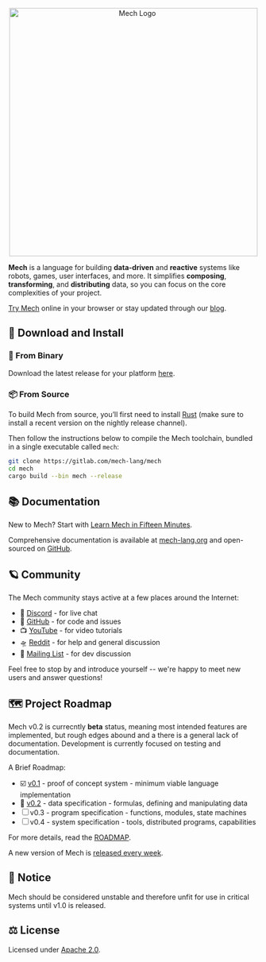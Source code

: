 <p align="center">
  <img width="500px" src="https://mech-lang.org/img/logo.png" alt="Mech Logo">
</p>

**Mech** is a language for building **data-driven** and **reactive** systems like robots, games, user interfaces, and more. It simplifies **composing**, **transforming**, and **distributing** data, so you can focus on the core complexities of your project.

[Try Mech](https://mech-lang.org/try/) online in your browser or stay updated through our [blog](https://mech-lang.org/blog/).

## 📂 Download and Install

### 💾 From Binary

Download the latest release for your platform [here](https://github.com/mech-lang/mech/releases/latest).

### 📦 From Source

To build Mech from source, you’ll first need to install [Rust](https://www.rust-lang.org/learn/get-started) (make sure to install a recent version on the nightly release channel). 

Then follow the instructions below to compile the Mech toolchain, bundled in a single executable called `mech`:

```bash
git clone https://gitlab.com/mech-lang/mech
cd mech
cargo build --bin mech --release
```

## 📚 Documentation

New to Mech? Start with [Learn Mech in Fifteen Minutes](https://gitlab.com/mech-lang/docs/-/raw/v0.2-beta/III.guides/MechFifteen.mec).

Comprehensive documentation is available at [mech-lang.org](https://mech-lang.org/docs) and open-sourced on [GitHub](http://github.com/mech-lang/docs).

## 🪐 Community

The Mech community stays active at a few places around the Internet:

- 👾 [Discord](https://discord.gg/asqP25NNTH) - for live chat
- 🐙 [GitHub](https://github.com/mech-lang) - for code and issues
- 📺 [YouTube](https://www.youtube.com/@MechLang) - for video tutorials
- 🛸 [Reddit](https://www.reddit.com/r/mechlang/) - for help and general discussion
- 📧 [Mailing List](https://groups.google.com/g/mechtalk) - for dev discussion

Feel free to stop by and introduce yourself -- we're happy to meet new users and answer questions! 

## 🗺️ Project Roadmap

Mech v0.2 is currecntly **beta** status, meaning most intended features are implemented, but rough edges abound and a there is a general lack of documentation. Development is currently focused on testing and documentation.

A Brief Roadmap:

- ☑️ [v0.1](https://github.com/mech-lang/mech/tree/v0.1-beta) - proof of concept system - minimum viable language implementation
- 📍 [v0.2](https://github.com/mech-lang/mech/tree/v0.2-beta) - data specification - formulas, defining and manipulating data
- ☐ v0.3 - program specification - functions, modules, state machines
- ☐ v0.4 - system specification - tools, distributed programs, capabilities

For more details, read the [ROADMAP](ROADMAP.mec).

A new version of Mech is [released every week](https://github.com/mech-lang/mech/releases).

## 🐲 Notice

Mech should be considered unstable and therefore unfit for use in critical systems until v1.0 is released.

## ⚖️ License

Licensed under [Apache 2.0](https://www.apache.org/licenses/LICENSE-2.0).